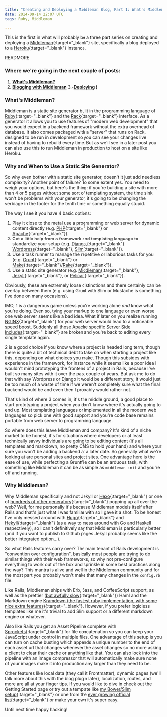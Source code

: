 ```yaml
---
title: "Creating and Deploying a Middleman Blog, Part 1: What's Middleman?"
date: 2014-09-14 22:07 UTC
tags: Ruby, Middleman

---
```


This is the first in what will probably be a three part series on creating and deploying a [Middleman](https://github.com/middleman/middleman){:target="_blank"} site, specifically a blog deployed to a [Heroku](https://devcenter.heroku.com/start){:target="_blank"} instance.

READMORE

### Where we're going in the next couple of posts:

1. **[What's Middleman?](/2014/09/14/creating-and-deploying-a-middleman-blog-part-1-what-s-middleman/)**
2. **[Blogging with Middleman](/2014/09/22/creating-and-deploying-a-middleman-blog-part-2-blogging-with-middleman/)**
3.-**[Deploying](/2014/09/29/creating-and-deploying-a-middleman-blog-part-3-deployment)
)**

### What's Middleman?

Middleman is a static site generator built in the programming language of [Ruby](https://www.ruby-lang.org/en/){:target="_blank"} and the [Rack](http://rack.github.io/){:target="_blank"} interface. As a generator it allows you to use features of "modern web development" that you would expect in a backend framework without the extra overhead of database. It also comes packaged with a "server" that runs on Rack, designed to be run in development so you can see your changes live instead of having to rebuild every time. But as we'll see in a later post you can also use this to run Middleman in production to host on a site like Heroku.

### Why and When to Use a Static Site Generator?

So why even bother with a static site generator, doesn't it just add needless complexity? Another point of failure? To some extent yes. You need to weigh your options, but here's the thing: if you're building a site with more than 4 or 5 pages without some sort of templating system, the time sink won't be problems with your generator, it's going to be changing the verbiage in the footer for the tenth time or something equally stupid.

The way I see it you have 4 basic options:

1. Play it close to the metal use a programming or web server for dynamic content directly (e.g. [PHP](http://php.net/){:target="_blank"} or [Apache](http://httpd.apache.org/){:target="_blank"}).
2. Get a little help from a framework and templating language to standardize your setup (e.g. [Django](https://www.djangoproject.com/),{:target="_blank"} [Wordpress](http://codex.wordpress.org/Developer_Documentation){:target="_blank"}, [Slim](http://slim-lang.com/){:target="_blank"}).
3. Use a task runner to manage the repetitive or laborious tasks for you (e.g. [Grunt](http://gruntjs.com/){:target="_blank"} or [Make](http://www.gnu.org/software/make/){:target="_blank"}/[Rake](https://github.com/jimweirich/rake){:target="_blank"}).
4. Use a static site generator (e.g. [Middleman](https://github.com/middleman/middleman){:target="_blank"}, [Jekyll](https://github.com/jekyll/jekyll){:target="_blank"}, or [Pelican](https://github.com/getpelican/pelican){:target="_blank"}).

Obviously, these are extremely loose distinctions and there certainly can be overlap between them (e.g. using Grunt with Slim or Mustache is something I've done on many occasions).

IMO, 1 is a dangerous game unless you're working alone *and* know what you're doing. Even so, tying your markup to one language or even worse one web server seems like a bad idea. What if later on you realize running [NGINX](http://nginx.com/){:target="_blank"} for your web server would lead to a noticeable speed boost. Suddenly all those Apache specific [Server Side Includes](http://httpd.apache.org/docs/current/howto/ssi.html){:target="_blank"} are broken and you're back to editing every single template again.

2 is a good choice if you know where a project is headed long term, though there is quite a bit of technical debt to take on when starting a project like this, depending on what choices you make. Though this subsides with experience in the framework, for instance while it seems like a poor idea I wouldn't mind prototyping the frontend of a project in Rails, because I've built so many sites with it over the past couple of years. But ask me to do that with say Wordpress or Django it would be a different story, it would just be too much of a waste of time if we weren't completely sure what the final backend would be and even then I probably would rather not.

That's kind of where 3 comes in, it's the middle ground, a good place to start prototyping a project when you don't know where it's actually going to end up. Most templating languages or implemented in all the modern web languages so pick one with good support and you're code base remains portable from web server to programming language.

So where does this leave Middleman and company? It's kind of a niche market to be honest, it's for situations where developers or at least technically savvy individuals are going to be editing content (it's all templates and markdown, no pretty CMS to hold your hand) and where your sure you won't be adding a backend at a later date. So generally what we're looking at are personal sites and project sites. One advantage here is the ease of use, while perfecting a Gruntfile can be an arduous task, with something like Middleman it can be as simple as <code>middleman init</code> and you're off and running.


### Why Middleman?

Why Middleman specifically and not Jekyll or [Hexo](http://hexo.io/){:target="_blank"} or one of [hundreds of other generators](http://staticsitegenerators.net/){:target="_blank"} popping up all over the web? Well, for me personally it's because Middleman models itself after Rails and that's just what I was familiar with so I gave it a shot. To be honest I've only messed around with [Hugo](http://hugo.spf13.com/){:target="_blank"} and [Hekyll](https://github.com/bmcmurray/hekyll){:target="_blank"} (as a way to mess around with Go and Haskell respectively), so I can't definitively say that Middleman is particularly better (and if you want to publish to Github pages Jekyll probably seems like the better integrated option...).

So what Rails features carry over? The main tenant of Rails development is "convention over configuration", basically most people are trying to do similar things with their web frameworks, so why not pre-configure everything to work out of the box and sprinkle in some best practices along the way? This mantra is alive and well in the Middleman community and for the most part you probably won't make that many changes in the <code>config.rb</code> file.

Like Rails, Middleman ships with Erb, Sass, and CoffeeScript support, as well as the prettier ([but awfully slow](http://sephinrothcn.wordpress.com/2014/04/14/slim-vs-haml-performance-perspective/){:target="_blank"}) Haml and the Markdown engine [Kramdown (the fastest ruby implementation, with some nice extra features)](http://kramdown.gettalong.org/){:target="_blank"}. However, if you prefer logicless templates like me it's trivial to add Slim support or a different markdown engine or whatever.

Also like Rails you get an Asset Pipeline complete with [Sprockets](https://github.com/sstephenson/sprockets){:target="_blank"} for file concatenation so you can keep your JavaScript under control in multiple files. One advantage of this setup is you can turn on cache busting which appends a unique number to the end of each asset url that changes whenever the asset changes so no more asking a client to clear their cache or anything like that. You can also lock into the pipeline with an image compressor that will automatically make sure none of your images make it into production any larger than they need to be.

Other features like local data (they call it Frontmatter), dynamic pages (we'll talk more about this with the blog plugin later), localization, routes, and more are all at your finger tips. If you would like to dive in check out the Getting Started page or try out a template like [my Bower/Slim setup](https://github.com/dropofwill/middleman-slim){:target="_blank"} or one from the [ever growing official list](http://directory.middlemanapp.com/#/templates/all){:target="_blank"} or make your own it's super easy.

Until next time happy hacking!
